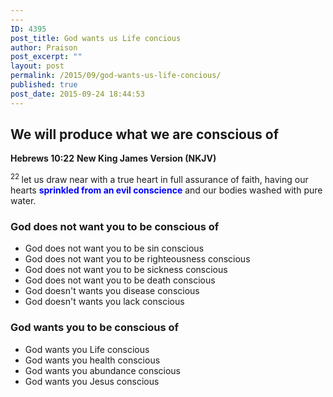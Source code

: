 ```yaml
---
---
ID: 4395
post_title: God wants us Life concious
author: Praison
post_excerpt: ""
layout: post
permalink: /2015/09/god-wants-us-life-concious/
published: true
post_date: 2015-09-24 18:44:53
---
```

<h2>We will produce what we are conscious of</h2>
<strong>Hebrews 10:22</strong>
<strong> New King James Version (NKJV)</strong>

<span id="en-NKJV-30156" class="text Heb-10-22"><sup class="versenum">22 </sup>let us draw near with a true heart in full assurance of faith, having our hearts <span style="color: #0000ff;"><strong>sprinkled from an evil conscience</strong></span> and our bodies washed with pure water.</span>
<h3>God does not want you to be conscious of</h3>
<ul>
	<li>God does not want you to be sin conscious</li>
	<li>God does not want you to be righteousness conscious</li>
	<li>God does not want you to be sickness conscious</li>
	<li>God does not want you to be death conscious</li>
	<li>God doesn't wants you disease conscious</li>
	<li>God doesn't wants you lack conscious</li>
</ul>
<h3>God wants you to be conscious of</h3>
<ul>
	<li>God wants you Life conscious</li>
	<li>God wants you health conscious</li>
	<li>God wants you abundance conscious</li>
	<li>God wants you Jesus conscious</li>
</ul>
&nbsp;